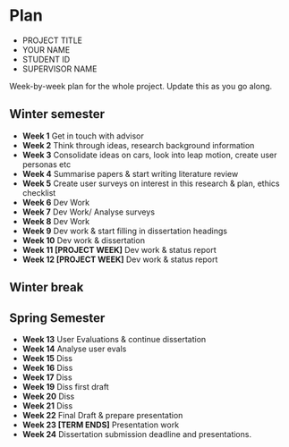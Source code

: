 # Plan

* PROJECT TITLE
* YOUR NAME
* STUDENT ID
* SUPERVISOR NAME

Week-by-week plan for the whole project. Update this as you go along.

## Winter semester

* **Week 1** Get in touch with advisor
* **Week 2** Think through ideas, research background information
* **Week 3** Consolidate ideas on cars, look into leap motion, create user personas etc
* **Week 4** Summarise papers & start writing literature review
* **Week 5** Create user surveys on interest in this research & plan, ethics checklist
* **Week 6** Dev Work 
* **Week 7** Dev Work/ Analyse surveys
* **Week 8** Dev Work
* **Week 9** Dev work & start filling in dissertation headings
* **Week 10** Dev work & dissertation 
* **Week 11 [PROJECT WEEK]** Dev work & status report
* **Week 12 [PROJECT WEEK]** Dev work & status report

## Winter break

## Spring Semester

* **Week 13** User Evaluations & continue dissertation
* **Week 14** Analyse user evals
* **Week 15** Diss
* **Week 16** Diss
* **Week 17** Diss
* **Week 19** Diss first draft
* **Week 20** Diss
* **Week 21** Diss
* **Week 22** Final Draft & prepare presentation
* **Week 23 [TERM ENDS]** Presentation work
* **Week 24** Dissertation submission deadline and presentations.


